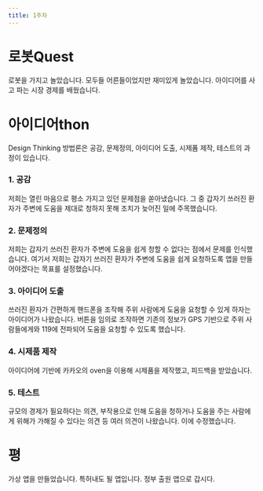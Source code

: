 ```yaml
---
title: 1주차
---
```


# 로봇Quest

로봇을 가지고 놀았습니다. 
모두들 어른들이었지만 재미있게 놀았습니다.
아이디어를 사고 파는 시장 경제를 배웠습니다.


# 아이디어thon

Design Thinking 방법론은 공감, 문제정의, 아이디어 도출, 시제품 제작, 테스트의 과정이 있습니다.

### 1. 공감
저희는 열린 마음으로 평소 가지고 있던 문제점을 쏟아냈습니다.
그 중 갑자기 쓰러진 환자가 주변에 도움을 제대로 청하지 못해 조치가 늦어진 일에 주목했습니다.

### 2. 문제정의
저희는 갑자기 쓰러진 환자가 주변에 도움을 쉽게 청할 수 없다는 점에서 문제를 인식했습니다.
여기서 저희는 갑자기 쓰러진 환자가 주변에 도움을 쉽게 요청하도록 앱을 만들어야겠다는 목표를 설정했습니다.

### 3. 아이디어 도출
쓰러진 환자가 간편하게 핸드폰을 조작해 주위 사람에게 도움을 요청할 수 있게 하자는 아이디어가 나왔습니다.
버튼을 임의로 조작하면 기존의 정보가 GPS 기반으로 주위 사람들에게와 119에 전파되어 도움을 요청할 수 있도록 했습니다.

### 4. 시제품 제작
아이디어에 기반에 카카오의 oven을 이용해 시제품을 제작했고, 피드백을 받았습니다.

### 5. 테스트
규모의 경제가 필요하다는 의견, 부작용으로 인해 도움을 청하거나 도움을 주는 사람에게 위해가 가해질 수 있다는 의견 등
여러 의견이 나왔습니다. 이에 수정했습니다.

# 평
가상 앱을 만들었습니다. 특허내도 될 앱입니다.
정부 출원 앱으로 갑시다.
